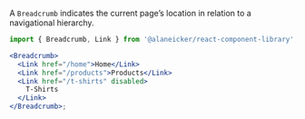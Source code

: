 A `Breadcrumb` indicates the current page’s location in relation to a navigational hierarchy.

```jsx
import { Breadcrumb, Link } from '@alaneicker/react-component-library';

<Breadcrumb>
  <Link href="/home">Home</Link>
  <Link href="/products">Products</Link>
  <Link href="/t-shirts" disabled>
    T-Shirts
  </Link>
</Breadcrumb>;
```
